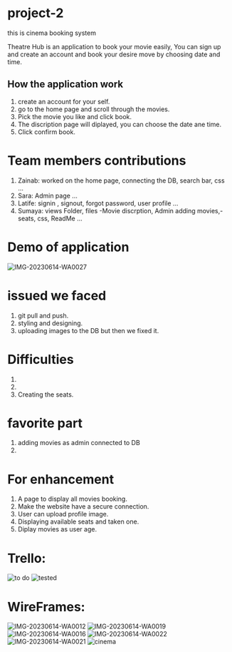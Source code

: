 # project-2
this is cinema booking system 

Theatre Hub is an application to book your movie easily, You can sign up and create an account and book your desire move by choosing date and time.


## How the application work
1. create an account for your self.
2. go to the home page and scroll through the movies. 
3. Pick the movie you like and click book.
4. The discription page will diplayed, you can choose the date ane time.
5. Click confirm book.

# Team members contributions

1. Zainab: worked on the home page, connecting the DB, search bar, css ...
2. Sara: Admin page ...
3. Latife: signin , signout, forgot password, user profile ...
4. Sumaya: views Folder, files -Movie discrption, Admin adding movies,- seats, css, ReadMe ...

# Demo of application
![IMG-20230614-WA0027](https://media.git.generalassemb.ly/user/49241/files/db62938b-c1e4-41b5-a9aa-ff8d1218c969)


# issued we faced
1. git pull and push.
2. styling and designing.
3. uploading images to the DB but then we fixed it.

# Difficulties
1.
2.
3. Creating the seats.

# favorite part
1. adding movies as admin connected to DB
2. 

# For enhancement
1. A page to display all movies booking.
2. Make the website have a secure connection.
3. User can upload profile image.
4. Displaying available seats and taken one.
5. Diplay movies as user age.

# Trello:
![to do](https://media.git.generalassemb.ly/user/49241/files/15666dfd-c170-4ef7-bc46-2466bb134379)
![tested](https://media.git.generalassemb.ly/user/49241/files/bb52a8a6-8419-4e7b-9c84-d54efcb73e29)

# WireFrames:

![IMG-20230614-WA0012](https://media.git.generalassemb.ly/user/49241/files/66df6248-57ad-4201-80e5-fcc491504886)
![IMG-20230614-WA0019](https://media.git.generalassemb.ly/user/49241/files/a1672148-3574-4e27-8ef8-333dc426a249)
![IMG-20230614-WA0016](https://media.git.generalassemb.ly/user/49241/files/4779d77c-242f-4b4a-ab3f-006ce3ff433a)
![IMG-20230614-WA0022](https://media.git.generalassemb.ly/user/49241/files/d72b834c-7e99-4848-bc32-65071c55a09b)
![IMG-20230614-WA0021](https://media.git.generalassemb.ly/user/49241/files/64915454-d481-4ae5-a834-76407c3db2c0)
![cinema](https://media.git.generalassemb.ly/user/49241/files/38b1b9aa-8fcd-4cc2-b42d-50647c8ae3a2)





